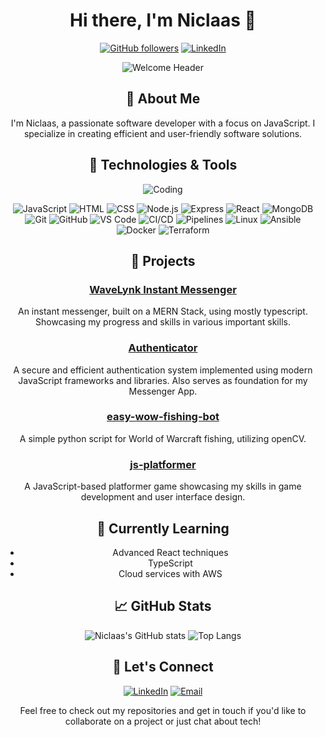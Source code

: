 <div align="center">

# Hi there, I'm Niclaas 👋

[![GitHub followers](https://img.shields.io/github/followers/NiclaasMoldenhauer?style=social)](https://github.com/NiclaasMoldenhauer)
[![LinkedIn](https://img.shields.io/badge/LinkedIn-blue?style=flat&logo=linkedin)](https://www.linkedin.com/in/niclaas-moldenhauer-a9531a213/)

![Welcome Header](https://camo.githubusercontent.com/3dac331a2916924dd887ed3c1439321f1bae1fcfeea54456ac4fe70d4630a780/68747470733a2f2f737465656d6974696d616765732e636f6d2f44516d626165646554724675454436316a444841716d5a527632566558337457413670794269347a6f52355432366f2f68656c6c6f776f726c642e676966)

## 🚀 About Me

I'm Niclaas, a passionate software developer with a focus on JavaScript. I specialize in creating efficient and user-friendly software solutions.
## 🔧 Technologies & Tools

![Coding](https://media.giphy.com/media/ZVik7pBtu9dNS/giphy.gif)

<div>
  
![JavaScript](https://img.shields.io/badge/JavaScript-323330?style=for-the-badge&logo=javascript&logoColor=F7DF1E)
![HTML](https://img.shields.io/badge/HTML5-E34F26?style=for-the-badge&logo=html5&logoColor=white)
![CSS](https://img.shields.io/badge/CSS3-1572B6?style=for-the-badge&logo=css3&logoColor=white)
![Node.js](https://img.shields.io/badge/Node.js-43853D?style=for-the-badge&logo=node-dot-js&logoColor=white)
![Express](https://img.shields.io/badge/Express.js-404D59?style=for-the-badge)
![React](https://img.shields.io/badge/React-20232A?style=for-the-badge&logo=react&logoColor=61DAFB)
![MongoDB](https://img.shields.io/badge/MongoDB-4EA94B?style=for-the-badge&logo=mongodb&logoColor=white)
![Git](https://img.shields.io/badge/Git-F05032?style=for-the-badge&logo=git&logoColor=white)
![GitHub](https://img.shields.io/badge/GitHub-181717?style=for-the-badge&logo=github&logoColor=white)
![VS Code](https://img.shields.io/badge/VS%20Code-007ACC?style=for-the-badge&logo=visual-studio-code&logoColor=white)
![CI/CD](https://img.shields.io/badge/CI%2FCD-4285F4?style=for-the-badge&logo=google-cloud)
![Pipelines](https://img.shields.io/badge/Pipelines-FFCA28?style=for-the-badge&logo=gitlab)
![Linux](https://img.shields.io/badge/Linux-FCC624?style=for-the-badge&logo=linux&logoColor=black)
![Ansible](https://img.shields.io/badge/Ansible-EE0000?style=for-the-badge&logo=ansible&logoColor=white)
![Docker](https://img.shields.io/badge/Docker-2496ED?style=for-the-badge&logo=docker&logoColor=white)
![Terraform](https://img.shields.io/badge/Terraform-623CE4?style=for-the-badge&logo=terraform&logoColor=white)

</div>

## 💼 Projects

### [WaveLynk Instant Messenger](https://github.com/NiclaasMoldenhauer/WaveLynk)
An instant messenger, built on a MERN Stack, using mostly typescript. Showcasing my progress and skills in various important skills.

### [Authenticator](https://github.com/NiclaasMoldenhauer/Authenticator)
A secure and efficient authentication system implemented using modern JavaScript frameworks and libraries. Also serves as foundation for my Messenger App.

### [easy-wow-fishing-bot](https://github.com/NiclaasMoldenhauer/easy-wow-fishing-bot)
A simple python script for World of Warcraft fishing, utilizing openCV.

### [js-platformer](https://github.com/NiclaasMoldenhauer/js-platformer)
A JavaScript-based platformer game showcasing my skills in game development and user interface design.


## 🌱 Currently Learning

- Advanced React techniques
- TypeScript
- Cloud services with AWS

## 📈 GitHub Stats

![Niclaas's GitHub stats](https://github-readme-stats.vercel.app/api?username=NiclaasMoldenhauer&show_icons=true&theme=dark)
![Top Langs](https://github-readme-stats.vercel.app/api/top-langs/?username=NiclaasMoldenhauer&layout=compact&theme=dark)

## 💬 Let's Connect

[![LinkedIn](https://img.shields.io/badge/LinkedIn-blue?style=flat&logo=linkedin)](https://www.linkedin.com/in/niclaas-moldenhauer-a9531a213/)
[![Email](https://img.shields.io/badge/Email-D14836?style=flat&logo=gmail&logoColor=white)](mailto:niclaasmoldenhauer@gmail.com)

Feel free to check out my repositories and get in touch if you'd like to collaborate on a project or just chat about tech!

</div>
